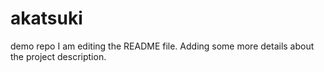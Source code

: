 # akatsuki
demo repo
I am editing the README file. Adding some more details about the project description.
